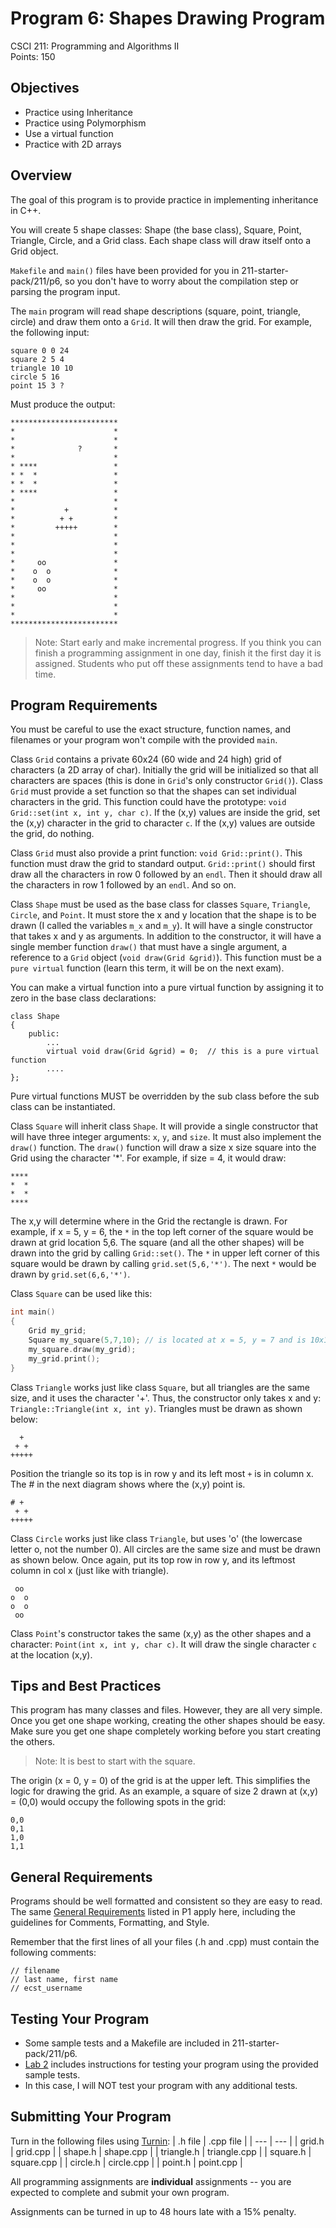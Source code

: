 # Program 6: Shapes Drawing Program

CSCI 211: Programming and Algorithms II<br>
Points: 150

## Objectives

* Practice using Inheritance
* Practice using Polymorphism
* Use a virtual function
* Practice with 2D arrays

## Overview

The goal of this program is to provide practice in implementing inheritance in C++.<br>

You will create 5 shape classes: Shape (the base class), Square, Point, Triangle, Circle, and a Grid class. Each shape class will draw itself onto a Grid object.<br>

`Makefile` and `main()` files have been provided for you in 211-starter-pack/211/p6, so you don't have to worry about the compilation step or parsing the program input.<br>

The `main` program will read shape descriptions (square, point, triangle, circle) and draw them onto a `Grid`. It will then draw the grid. For example, the following input:
```
square 0 0 24
square 2 5 4
triangle 10 10
circle 5 16
point 15 3 ?
```

Must produce the output:
```
************************
*                      *
*                      *
*              ?       *
*                      *
* ****                 *
* *  *                 *
* *  *                 *
* ****                 *
*                      *
*           +          *
*          + +         *
*         +++++        *
*                      *
*                      *
*                      *
*     oo               *
*    o  o              *
*    o  o              *
*     oo               *
*                      *
*                      *
*                      *
************************
```

> Note: Start early and make incremental progress. If you think you can finish a programming assignment in one day, finish it the first day it is assigned. Students who put off these assignments tend to have a bad time.

## Program Requirements

You must be careful to use the exact structure, function names, and filenames or your program won't compile with the provided `main`.<br>

Class `Grid` contains a private 60x24 (60 wide and 24 high) grid of characters (a 2D array of char). Initially the grid will be initialized so that all characters are spaces (this is done in `Grid`'s only constructor `Grid()`). Class `Grid` must provide a set function so that the shapes can set individual characters in the grid. This function could have the prototype: `void Grid::set(int x, int y, char c)`. If the (x,y) values are inside the grid, set the (x,y) character in the grid to character `c`. If the (x,y) values are outside the grid, do nothing.<br>

Class `Grid` must also provide a print function: `void Grid::print()`. This function must draw the grid to standard output. `Grid::print()` should first draw all the characters in row 0 followed by an `endl`. Then it should draw all the characters in row 1 followed by an `endl`. And so on.<br>

Class `Shape` must be used as the base class for classes `Square`, `Triangle`, `Circle`, and `Point`. It must store the x and y location that the shape is to be drawn (I called the variables `m_x` and `m_y`). It will have a single constructor that takes x and y as arguments. In addition to the constructor, it will have a single member function `draw()` that must have a single argument, a reference to a `Grid` object (`void draw(Grid &grid)`).  This function must be a `pure virtual` function (learn this term, it will be on the next exam).<br>

You can make a virtual function into a pure virtual function by assigning it to zero in the base class declarations:
```
class Shape
{
    public:
        ...
        virtual void draw(Grid &grid) = 0;  // this is a pure virtual function
        ....
};
```
Pure virtual functions MUST be overridden by the sub class before the sub class can be instantiated.<br>

Class `Square` will inherit class `Shape`. It will provide a single constructor that will have three integer arguments: `x`, `y`, and `size`. It must also implement the `draw()` function. The `draw()` function will draw a size x size square into the Grid using the character '*'. For example, if size = 4, it would draw:
```
****
*  *
*  *
****
```
The x,y will determine where in the Grid the rectangle is drawn. For example, if x = 5, y = 6, the `*` in the top left corner of the square would be drawn at grid location 5,6. The square (and all the other shapes) will be drawn into the grid by calling `Grid::set()`. The `*` in upper left corner of this square would be drawn by calling `grid.set(5,6,'*')`. The next `*` would be drawn by `grid.set(6,6,'*')`.<br>

Class `Square` can be used like this:
```cpp
int main()
{
    Grid my_grid;
    Square my_square(5,7,10); // is located at x = 5, y = 7 and is 10x10 characters in size
    my_square.draw(my_grid);
    my_grid.print();
}
```

Class `Triangle` works just like class `Square`, but all triangles are the same size, and it uses the character '+'. Thus, the constructor only takes x and y: `Triangle::Triangle(int x, int y)`. Triangles must be drawn as shown below:
```
  +
 + +
+++++
```

Position the triangle so its top is in row y and its left most `+` is in column x.  The # in the next diagram shows where the (x,y) point is.
```
# +
 + +
+++++
```

Class `Circle` works just like class `Triangle`, but uses 'o' (the lowercase letter o, not the number 0). All circles are the same size and must be drawn as shown below. Once again, put its top row in row y, and its leftmost column in col x (just like with triangle).
```
 oo
o  o
o  o
 oo
```

Class `Point`'s constructor takes the same (x,y) as the other shapes and a character: `Point(int x, int y, char c)`. It will draw the single character `c` at the location (x,y).

## Tips and Best Practices

This program has many classes and files. However, they are all very simple.  Once you get one shape working, creating the other shapes should be easy. Make sure you get one shape completely working before you start creating the others.<br>

> Note: It is best to start with the square.

The origin (x = 0, y = 0) of the grid is at the upper left. This simplifies the logic for drawing the grid. As an example, a square of size 2 drawn at (x,y) = (0,0) would occupy the following spots in the grid:
```
0,0
0,1
1,0
1,1
```

## General Requirements

Programs should be well formatted and consistent so they are easy to read. The same [General Requirements](https://github.com/shelleywong/CSCI211-Course-Materials/blob/main/Programs/program01.md#general-requirements) listed in P1 apply here, including the guidelines for Comments, Formatting, and Style.<br>

Remember that the first lines of all your files (.h and .cpp) must contain the following comments:
```
// filename
// last name, first name
// ecst_username
```

## Testing Your Program

* Some sample tests and a Makefile are included in 211-starter-pack/211/p6.
* [Lab 2](https://github.com/shelleywong/CSCI211-Course-Materials/blob/main/Labs/lab02.md) includes instructions for testing your program using the provided sample tests.
* In this case, I will NOT test your program with any additional tests.<br>

## Submitting Your Program

Turn in the following files using [Turnin](https://turnin.ecst.csuchico.edu):
| .h file | .cpp file |
| --- | --- |
| grid.h | grid.cpp |
| shape.h | shape.cpp |
| triangle.h | triangle.cpp |
| square.h | square.cpp |
| circle.h | circle.cpp |
| point.h | point.cpp |

All programming assignments are **individual** assignments -- you are expected to complete and submit your own program.<br>

Assignments can be turned in up to 48 hours late with a 15% penalty.
